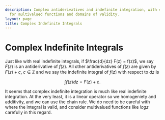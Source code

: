 ```yaml
---
description: Complex antiderivatives and indefinite integration, with considerations
  for multivalued functions and domains of validity.
layout: page
title: Complex Indefinite Integrals
---
```


# Complex Indefinite Integrals

Just like with real indefinite integrals, if $\frac{d}{dz} F(z) = f(z)$, we say $F(z)$ is an antiderivative of $f(z)$. All other antiderivatives of $f(z)$ are given by $F(z) + c$, $c \in \mathbb{Z}$ and we say the indefinite integral of $f(z)$ with respect to $dz$ is


$$ \int{f(z)}dz = F(z) + c. $$

It seems that complex indefinite integration is much like real indefinite integration. At the very least, it is a linear operator so we homogeniety and additivity, and we can use the chain rule. We do need to be careful with where the integral is valid, and consider multivalued functions like $logz$ carefully in this regard.